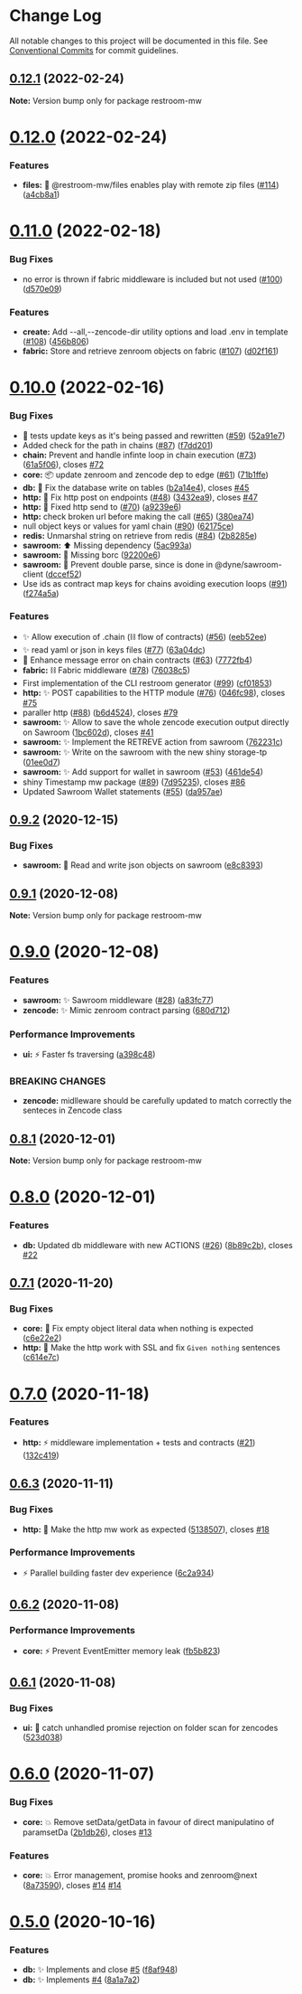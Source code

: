 # Change Log

All notable changes to this project will be documented in this file.
See [Conventional Commits](https://conventionalcommits.org) for commit guidelines.

## [0.12.1](https://github.com/dyne/restroom-mw/compare/v0.12.0...v0.12.1) (2022-02-24)

**Note:** Version bump only for package restroom-mw





# [0.12.0](https://github.com/dyne/restroom-mw/compare/v0.11.0...v0.12.0) (2022-02-24)


### Features

* **files:** 💾 @restroom-mw/files enables play with remote zip files ([#114](https://github.com/dyne/restroom-mw/issues/114)) ([a4cb8a1](https://github.com/dyne/restroom-mw/commit/a4cb8a16453a6d6530d187ab0889c7824ebb1655))





# [0.11.0](https://github.com/dyne/restroom-mw/compare/v0.10.0...v0.11.0) (2022-02-18)


### Bug Fixes

* no error is thrown if fabric middleware is included but not used ([#100](https://github.com/dyne/restroom-mw/issues/100)) ([d570e09](https://github.com/dyne/restroom-mw/commit/d570e09fe969bda02e61fcdbed7005e83c7ac3a0))


### Features

* **create:** Add --all,--zencode-dir utility options and load .env in template ([#108](https://github.com/dyne/restroom-mw/issues/108)) ([456b806](https://github.com/dyne/restroom-mw/commit/456b806d045ceca04a4718c897be01a29b657cbb))
* **fabric:** Store and retrieve zenroom objects on fabric ([#107](https://github.com/dyne/restroom-mw/issues/107)) ([d02f161](https://github.com/dyne/restroom-mw/commit/d02f16135e1123b89bbdaa73a6529585c23c64d9))





# [0.10.0](https://github.com/dyne/restroom-mw/compare/v0.9.2...v0.10.0) (2022-02-16)


### Bug Fixes

* 🐛 tests update keys as it's being passed and rewritten ([#59](https://github.com/dyne/restroom-mw/issues/59)) ([52a91e7](https://github.com/dyne/restroom-mw/commit/52a91e7072b1a35f101d3aa8071e0d821dfb7fdc))
* Added check for the path in chains ([#87](https://github.com/dyne/restroom-mw/issues/87)) ([f7dd201](https://github.com/dyne/restroom-mw/commit/f7dd20129be2833f0877bf68a10d704d47f5a73e))
* **chain:** Prevent and handle infinte loop in chain execution ([#73](https://github.com/dyne/restroom-mw/issues/73)) ([61a5f06](https://github.com/dyne/restroom-mw/commit/61a5f06917d489fc8929d5d9f8cfc4586b1b96c3)), closes [#72](https://github.com/dyne/restroom-mw/issues/72)
* **core:** 📦 update zenroom and zencode dep to edge ([#61](https://github.com/dyne/restroom-mw/issues/61)) ([71b1ffe](https://github.com/dyne/restroom-mw/commit/71b1ffe640dbca546d85968afcc015a271e3f6e8))
* **db:** 🐛  Fix the database write on tables ([b2a14e4](https://github.com/dyne/restroom-mw/commit/b2a14e4e614518e078a7db66bd32653dd1f66498)), closes [#45](https://github.com/dyne/restroom-mw/issues/45)
* **http:** 🐛  Fix http post on endpoints ([#48](https://github.com/dyne/restroom-mw/issues/48)) ([3432ea9](https://github.com/dyne/restroom-mw/commit/3432ea95d25aec96f308cbde4674091de0b9fdd6)), closes [#47](https://github.com/dyne/restroom-mw/issues/47)
* **http:** 🐞 Fixed http send to ([#70](https://github.com/dyne/restroom-mw/issues/70)) ([a9239e6](https://github.com/dyne/restroom-mw/commit/a9239e64a887c2e41765490e114b200ff7d16f58))
* **http:** check broken url before making the call ([#65](https://github.com/dyne/restroom-mw/issues/65)) ([380ea74](https://github.com/dyne/restroom-mw/commit/380ea741446ee0a76192a95bb2b96f31ef6484fe))
* null object keys or values for yaml chain ([#90](https://github.com/dyne/restroom-mw/issues/90)) ([62175ce](https://github.com/dyne/restroom-mw/commit/62175ceff0dc6bf17cce7908177301ea6746bfc6))
* **redis:** Unmarshal string on retrieve from redis ([#84](https://github.com/dyne/restroom-mw/issues/84)) ([2b8285e](https://github.com/dyne/restroom-mw/commit/2b8285e3885d1a0df4d11909f59dab7ff514f669))
* **sawroom:** ⬆️  Missing dependency ([5ac993a](https://github.com/dyne/restroom-mw/commit/5ac993a41dac906560998ea999820cbbfeb07e69))
* **sawroom:** 🐛  Missing borc ([92200e6](https://github.com/dyne/restroom-mw/commit/92200e6eb7761f2ac3c1d75de861b70a89975539))
* **sawroom:** 🐛  Prevent double parse, since is done in @dyne/sawroom-client ([dccef52](https://github.com/dyne/restroom-mw/commit/dccef52c37657276bad1d805af336c8169ee4467))
* Use ids as contract map keys for chains avoiding execution loops ([#91](https://github.com/dyne/restroom-mw/issues/91)) ([f274a5a](https://github.com/dyne/restroom-mw/commit/f274a5a7b3987ea06eedcdf64a9d81453a7f6f9d))


### Features

* ✨ Allow execution of .chain (⛓ flow of contracts)  ([#56](https://github.com/dyne/restroom-mw/issues/56)) ([eeb52ee](https://github.com/dyne/restroom-mw/commit/eeb52eed5724dd8455a33d60d71c62d461cbd81f))
* ✨ read yaml or json in keys files ([#77](https://github.com/dyne/restroom-mw/issues/77)) ([63a04dc](https://github.com/dyne/restroom-mw/commit/63a04dc9d638fd20f656ad839d091826e26b519a))
* 📢   Enhance message error on chain contracts ([#63](https://github.com/dyne/restroom-mw/issues/63)) ([7772fb4](https://github.com/dyne/restroom-mw/commit/7772fb48499375f2d4c3e6385d73e3f96929f728))
* **fabric:** ⛓ Fabric middleware ([#78](https://github.com/dyne/restroom-mw/issues/78)) ([76038c5](https://github.com/dyne/restroom-mw/commit/76038c51d0d49e4bb6db966292a00b1d2ac44a4a))
* First implementation of the CLI restroom generator ([#99](https://github.com/dyne/restroom-mw/issues/99)) ([cf01853](https://github.com/dyne/restroom-mw/commit/cf01853d0ffdb171aaec34140217d95963fbd936))
* **http:** ✨  POST capabilities to the HTTP module ([#76](https://github.com/dyne/restroom-mw/issues/76)) ([046fc98](https://github.com/dyne/restroom-mw/commit/046fc98f0bf049c85ec59a4727349247d583cdb4)), closes [#75](https://github.com/dyne/restroom-mw/issues/75)
* paraller http ([#88](https://github.com/dyne/restroom-mw/issues/88)) ([b6d4524](https://github.com/dyne/restroom-mw/commit/b6d452486139e588ed3d6347627428168cd513b5)), closes [#79](https://github.com/dyne/restroom-mw/issues/79)
* **sawroom:** ✨  Allow to save the whole zencode execution output directly on Sawroom ([1bc602d](https://github.com/dyne/restroom-mw/commit/1bc602d083e2a99c76ecf3b4dec64c95f06f515f)), closes [#41](https://github.com/dyne/restroom-mw/issues/41)
* **sawroom:** ✨  Implement the RETREVE action from sawroom ([762231c](https://github.com/dyne/restroom-mw/commit/762231c899a5a48fa321fec71c632e78cdf10828))
* **sawroom:** ✨  Write on the sawroom with the new shiny storage-tp ([01ee0d7](https://github.com/dyne/restroom-mw/commit/01ee0d7325bd1fb5a1a3879b118d24dbdabdd0ed))
* **sawroom:** ✨ Add support for wallet in sawroom ([#53](https://github.com/dyne/restroom-mw/issues/53)) ([461de54](https://github.com/dyne/restroom-mw/commit/461de54cdaa60bc6ceeca8a9b25f568fca952b5b))
* shiny Timestamp mw package ([#89](https://github.com/dyne/restroom-mw/issues/89)) ([7d95235](https://github.com/dyne/restroom-mw/commit/7d952353fd830e92b05e83dfe5ee7cb734946559)), closes [#86](https://github.com/dyne/restroom-mw/issues/86)
* Updated Sawroom Wallet statements ([#55](https://github.com/dyne/restroom-mw/issues/55)) ([da957ae](https://github.com/dyne/restroom-mw/commit/da957aebf46d2eb01c39f4d55bfef2c7c10ae8be))





## [0.9.2](https://github.com/dyne/restroom-mw/compare/v0.9.1...v0.9.2) (2020-12-15)


### Bug Fixes

* **sawroom:** 🐛  Read and write json objects on sawroom ([e8c8393](https://github.com/dyne/restroom-mw/commit/e8c83938c64086af2ab5ca85b7c450487b355b1d))





## [0.9.1](https://github.com/dyne/restroom-mw/compare/v0.9.0...v0.9.1) (2020-12-08)

**Note:** Version bump only for package restroom-mw





# [0.9.0](https://github.com/dyne/restroom-mw/compare/v0.8.1...v0.9.0) (2020-12-08)


### Features

* **sawroom:** ✨  Sawroom middleware ([#28](https://github.com/dyne/restroom-mw/issues/28)) ([a83fc77](https://github.com/dyne/restroom-mw/commit/a83fc77736a90fea535d763c1f7899e1748d6cea))
* **zencode:** ✨  Mimic zenroom contract parsing ([680d712](https://github.com/dyne/restroom-mw/commit/680d71205cc1486fa05f12f637eceaadf0cb79c6))


### Performance Improvements

* **ui:** ⚡️  Faster fs traversing ([a398c48](https://github.com/dyne/restroom-mw/commit/a398c4805b7628e411fd14ae1db4abe15f22c41c))


### BREAKING CHANGES

* **zencode:** midlleware should be carefully updated to match correctly the senteces in Zencode class





## [0.8.1](https://github.com/dyne/restroom-mw/compare/v0.8.0...v0.8.1) (2020-12-01)

**Note:** Version bump only for package restroom-mw





# [0.8.0](https://github.com/dyne/restroom-mw/compare/v0.7.1...v0.8.0) (2020-12-01)


### Features

* **db:** Updated db middleware with new ACTIONS ([#26](https://github.com/dyne/restroom-mw/issues/26)) ([8b89c2b](https://github.com/dyne/restroom-mw/commit/8b89c2bc24606ab6d26de735547d35a750bf8c3f)), closes [#22](https://github.com/dyne/restroom-mw/issues/22)





## [0.7.1](https://github.com/dyne/restroom-mw/compare/v0.7.0...v0.7.1) (2020-11-20)


### Bug Fixes

* **core:** 🐛  Fix empty object literal data when nothing is expected ([c6e22e2](https://github.com/dyne/restroom-mw/commit/c6e22e2bffa814f6f6177c40acb61f3d4030c77b))
* **http:** 🐛 Make the http work with SSL and fix `Given nothing` sentences ([c614e7c](https://github.com/dyne/restroom-mw/commit/c614e7c94920e6230ff9b2f538148d711f5dbfaf))





# [0.7.0](https://github.com/dyne/restroom-mw/compare/v0.6.3...v0.7.0) (2020-11-18)


### Features

* **http:** :zap: middleware implementation + tests and contracts ([#21](https://github.com/dyne/restroom-mw/issues/21)) ([132c419](https://github.com/dyne/restroom-mw/commit/132c41935160e5d3ff7ba8641096796e219bdc9f))





## [0.6.3](https://github.com/dyne/restroom-mw/compare/v0.6.2...v0.6.3) (2020-11-11)


### Bug Fixes

* **http:** 🐛  Make the http mw work as expected ([5138507](https://github.com/dyne/restroom-mw/commit/5138507b1c8c08703ebbb7d6db76b9d45c64a814)), closes [#18](https://github.com/dyne/restroom-mw/issues/18)


### Performance Improvements

* ⚡️  Parallel building faster dev experience ([6c2a934](https://github.com/dyne/restroom-mw/commit/6c2a934aba83fc88c888078f183105d0531243fe))





## [0.6.2](https://github.com/dyne/restroom-mw/compare/v0.6.1...v0.6.2) (2020-11-08)


### Performance Improvements

* **core:** ⚡️  Prevent EventEmitter memory leak ([fb5b823](https://github.com/dyne/restroom-mw/commit/fb5b823272829273208f314c7bdae0c5c9be050b))





## [0.6.1](https://github.com/dyne/restroom-mw/compare/v0.6.0...v0.6.1) (2020-11-08)


### Bug Fixes

* **ui:** 🐛  catch unhandled promise rejection on folder scan for zencodes ([523d038](https://github.com/dyne/restroom-mw/commit/523d03811f61a9ba22801221b06b5260f8f3fc9c))





# [0.6.0](https://github.com/dyne/restroom-mw/compare/v0.5.0...v0.6.0) (2020-11-07)


### Bug Fixes

* **core:** 💥  Remove setData/getData in favour of direct manipulatino of paramsetDa ([2b1db26](https://github.com/dyne/restroom-mw/commit/2b1db26e3d6619606aea06a401d34688ef32e0ab)), closes [#13](https://github.com/dyne/restroom-mw/issues/13)


### Features

* **core:** 💥  Error management, promise hooks and zenroom@next ([8a73590](https://github.com/dyne/restroom-mw/commit/8a735900a8b7629bab45015a69ce82d3eee5ce09)), closes [#14](https://github.com/dyne/restroom-mw/issues/14) [#14](https://github.com/dyne/restroom-mw/issues/14)





# [0.5.0](https://github.com/dyne/restroom-mw/compare/v0.4.5...v0.5.0) (2020-10-16)


### Features

* **db:** ✨ Implements and close [#5](https://github.com/dyne/restroom-mw/issues/5) ([f8af948](https://github.com/dyne/restroom-mw/commit/f8af9488d0719d50796f1c613b91c2d32cd0f3c8))
* **db:** ✨ Implements [#4](https://github.com/dyne/restroom-mw/issues/4) ([8a1a7a2](https://github.com/dyne/restroom-mw/commit/8a1a7a2dc40fc05e8b6ea13bf9bd614cda34e8f2))
